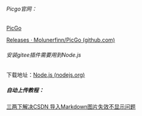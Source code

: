 ###### Picgo官网：

[PicGo](https://picgo.github.io/PicGo-Doc/zh/)

[Releases · Molunerfinn/PicGo (github.com)](https://github.com/Molunerfinn/PicGo/releases)

###### 安装gitee插件需要用到Node.js

下载地址：[Node.js (nodejs.org)](https://nodejs.org/en/)

##### 自动上传教程：

[三两下解决CSDN 导入Markdown图片失效不显示问题](https://blog.csdn.net/qq_38338409/article/details/126678693) 